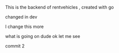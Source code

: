 This is the backend of rentvehicles , created with go 

changed in dev

I change this more



what is going on dude
ok
let me see

commit 2

